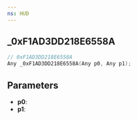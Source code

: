 ```yaml
---
ns: HUD
---
```

## _0xF1AD3DD218E6558A

```c
// 0xF1AD3DD218E6558A
Any _0xF1AD3DD218E6558A(Any p0, Any p1);
```

## Parameters
* **p0**:
* **p1**:
